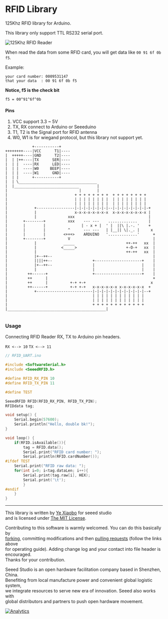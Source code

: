 RFID Library
============

125Khz RFID library for Arduino. 

This library only support TTL RS232 serial port.

![125Khz RFID Reader][RFID Image]

When read the data from some RFID card, you will get data like `00 91 6f 0b f5`.

Example:
```
your card number: 0009531147
that your data  : 00 91 6f 0b f5
```
**Notice, f5 is the check bit**

`f5 = 00^91^6f^0b`


#### Pins 

1. VCC support 3.3 ~ 5V
2. TX, RX connect to Arduino or Seeeduino
3. T1, T2 is the Signal port for RFID antenna
4. W0, W1 is for wiegand protocol, but this library not support yet.

```
     		+-----------+
++++++++----|VCC	  T1|----
|  +++++----|GND	  T2|----
|  | |++----|TX		 SER|----
|  | |	----|RX		 LED|----	
|  | |	----|W0		BEEP|----
|  | |	----|W1		 GND|----
|  | |		+-----------+
|  | \___________________________________
|  |_____________________________        |
|                                |       |
|                              + + + + + + + +  + + + + + + + +
|                              | | | | | | | |  | | | | | | | |
|                              | | | | | | | |  | | | | | | | |
|            +-----------------|-|-|-|-|-|-|-|--|-|-|-|-|-|-|-|-+
|            |                 x-x-x-x-x-x-x-x  x-x-x-x-x-x-x-x |
|            |              xxx                                 |
|       +--------+          xxx    --- ---    .............     |
|       |        |                | - x + |  ' |  ||\ |.-. '    +
|       |        |          ^      --- ---   | |__|| \|._. |     x
|       |        |        <+++>    ARDUINO   '.............'      +
|       +--------+          V                                     |
|            |            _____                       ++-++   xx  |
|            |           <_____>                      +-O-+   xx  |
|            |                                        ++-++   xx  |
|            |+--++--                                             |
|            ||||++--                  +---------------------+    |
|            |+--++--                  |                     |    |
|            |                         |                     |    |
|         ++------+                    +---------------------+    |
|         ++      |                                               +
|         ++      |          +-+ +-+                             x
|         ++------+          +-+ +-+   x-x-x-x-x-x x-x-x-x-x-x  +
|            +-------------------------|-|-|-|-|-|-|-|-|-|-|-|--+
|                                      | | | | | | | | | | | |
|                                      | | | | | | | | | | | |
|                                      + + + + + + + + + + + +
|____________________________________________|
	
```

### Usage
Connecting RFID Reader RX, TX to Arduino pin headers.

`RX <--> 10`
`TX <--> 11`

```c
// RFID_UART.ino

#include <SoftwareSerial.h>
#include <SeeedRFID.h>

#define RFID_RX_PIN 10
#define RFID_TX_PIN 11

#define TEST

SeeedRFID RFID(RFID_RX_PIN, RFID_TX_PIN);
RFIDdata tag;

void setup() {
	Serial.begin(57600);
	Serial.println("Hello, double bk!");
}

void loop() { 
	if(RFID.isAvailable()){
		tag = RFID.data();
		Serial.print("RFID card number: ");
		Serial.println(RFID.cardNumber());
#ifdef TEST
	Serial.print("RFID raw data: ");
	for(int i=0; i<tag.dataLen; i++){
	    Serial.print(tag.raw[i], HEX);
	    Serial.print('\t');
		}
#endif
	}
}

```


----

This library is written by [Ye Xiaobo][Github Homepage] for seeed studio<br>
and is licensed under [The MIT License](https://github.com/yexiaobo-seeedstudio/RFID_Library/blob/master/LICENSE). <br>

Contributing to this software is warmly welcomed. You can do this basically by<br>
[forking](https://help.github.com/articles/fork-a-repo), committing modifications and then [pulling requests](https://help.github.com/articles/using-pull-requests) (follow the links above<br>
for operating guide). Adding change log and your contact into file header is encouraged.<br>
Thanks for your contribution.

Seeed Studio is an open hardware facilitation company based in Shenzhen, China. <br>
Benefiting from local manufacture power and convenient global logistic system, <br>
we integrate resources to serve new era of innovation. Seeed also works with <br>
global distributors and partners to push open hardware movement.<br>


[RFID Image]: http://www.seeedstudio.com/wiki/images/6/6a/RFID.jpg
[Github Homepage]: https://github.com/yexiaobo-seeedstudio



[![Analytics](https://ga-beacon.appspot.com/UA-46589105-3/RFID_Library)](https://github.com/igrigorik/ga-beacon)
